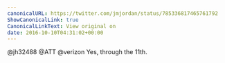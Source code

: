 ```yaml
---
canonicalURL: https://twitter.com/jmjordan/status/785336817465761792
ShowCanonicalLink: true
CanonicalLinkText: View original on
date: 2016-10-10T04:31:02+00:00
---
```

@jh32488 @ATT @verizon Yes, through the 11th.